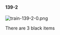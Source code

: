 #### 139-2
![train-139-2-0.png](https://github.com/lil-lab/nlvr/raw/master/nlvr/train/images/53/train-139-2-0.png "train-139-2-0.png")

There are 3 black items